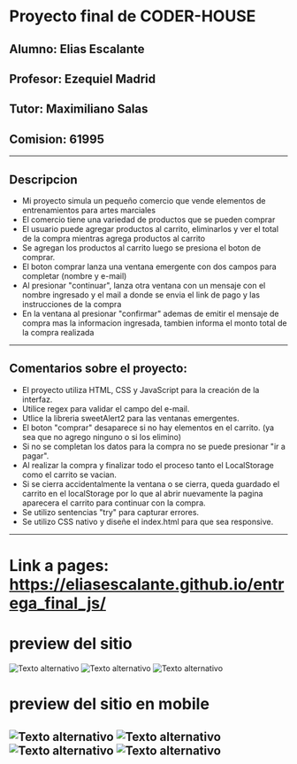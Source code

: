 # Proyecto final de CODER-HOUSE
## Alumno: Elias Escalante
## Profesor: Ezequiel Madrid
## Tutor: Maximiliano Salas 
## Comision: 61995

----

## Descripcion

- Mi proyecto simula un pequeño comercio que vende elementos de entrenamientos para artes marciales
- El comercio tiene una variedad de productos que se pueden comprar
- El usuario puede agregar productos al carrito, eliminarlos y ver el total de la compra mientras agrega productos al carrito
- Se agregan los productos al carrito luego se presiona el boton de comprar.
- El boton comprar lanza una ventana emergente con dos campos para completar (nombre y e-mail)
- Al presionar "continuar", lanza otra ventana con un mensaje con el nombre ingresado y el mail a donde se envia el link de pago y las instrucciones de la compra
- En la ventana al presionar "confirmar" ademas de emitir el mensaje de compra mas la informacion ingresada, tambien informa el monto total de la compra realizada

----
   ## Comentarios sobre el proyecto: 
   
 - El proyecto utiliza HTML, CSS y JavaScript para la creación de la interfaz.
 - Utilice regex para validar el campo del e-mail.
 - Utlice la libreria sweetAlert2 para las ventanas emergentes.
 - El boton "comprar" desaparece si no hay elementos en el carrito. (ya sea que no agrego ninguno o si los elimino)
 - Si no se completan los datos para la compra no se puede presionar "ir a pagar".
 - Al realizar la compra y finalizar todo el proceso tanto el LocalStorage como el carrito se vacian.
 - Si se cierra accidentalmente la ventana o se cierra, queda guardado el carrito en el localStorage por lo que al abrir
   nuevamente la pagina aparecera el carrito para continuar con la compra.
 - Se utilizo sentencias "try" para capturar errores.
 - Se utilizo CSS nativo y diseñe el index.html para que sea responsive.
 
 ---


# Link a pages: https://eliasescalante.github.io/entrega_final_js/

# preview del sitio

![Texto alternativo](https://github.com/eliasescalante/entrega_final_js/blob/main/assets/capture_1.JPG)
![Texto alternativo](https://github.com/eliasescalante/entrega_final_js/blob/main/assets/capture_2.JPG)
![Texto alternativo](https://github.com/eliasescalante/entrega_final_js/blob/main/assets/capture_3.JPG)

# preview del sitio en mobile

![Texto alternativo](https://github.com/eliasescalante/entrega_final_js/blob/main/assets/capture_responsive_1.JPG)
![Texto alternativo](https://github.com/eliasescalante/entrega_final_js/blob/main/assets/capture_responsive_2.JPG)
![Texto alternativo](https://github.com/eliasescalante/entrega_final_js/blob/main/assets/capture_responsive_3.JPG)
![Texto alternativo](https://github.com/eliasescalante/entrega_final_js/blob/main/assets/capture_responsive_4.JPG)
---
